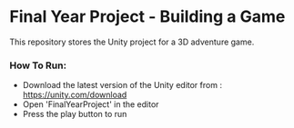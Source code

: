 # Final Year Project - Building a Game

This repository stores the Unity project for a 3D adventure game.

### How To Run:
- Download the latest version of the Unity editor from : <https://unity.com/download>
- Open 'FinalYearProject' in the editor
- Press the play button to run
